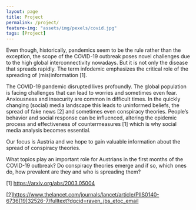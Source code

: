 ```yaml
---
layout: page
title: Project
permalink: /project/
feature-img: "assets/img/pexels/covid.jpg"
tags: [Project]
---
```


Even though, historically, pandemics seem to be the rule rather than the exception, the scope of the COVID-19 outbreak poses novel challenges due to the high global interconnectivity nowadays. But it is not only the disease that spreads rapidly. The term infodemic emphasizes the critical role of the spreading of (mis)information [1]. 


The COVID-19 pandemic disrupted lives profoundly. The global population is facing challenges that can lead to worries and sometimes even fear. Anxiousness and insecurity are common in difficult times. In the quickly changing (social) media landscape this leads to uninformed beliefs, the spread of fake news [2] and sometimes even conspiracy theories. People’s behavior and social response can be influenced, altering the epidemic process and effectiveness of countermeasures [1] which is why social media analysis becomes essential. 


Our focus is Austria and we hope to gain valuable information about the spread of conspiracy theories. 


What topics play an important role for Austrians in the first months of the COVID-19 outbreak? Do conspiracy theories emerge and if so, which ones do, how prevalent are they and who is spreading them?


[1] <https://arxiv.org/abs/2003.05004>

[2]<https://www.thelancet.com/journals/lancet/article/PIIS0140-6736(19)32526-7/fulltext?dgcid=raven_jbs_etoc_email>
 
